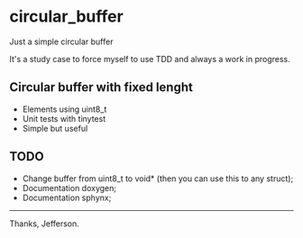 # circular_buffer
Just a simple circular buffer

It's a study case to force myself to use TDD and always a work in progress.

## Circular buffer with fixed lenght
- Elements using uint8_t
- Unit tests with tinytest
- Simple but useful

## TODO
- Change buffer from uint8_t to void* (then you can use this to any struct);
- Documentation doxygen;
- Documentation sphynx;

------------
Thanks, Jefferson.

